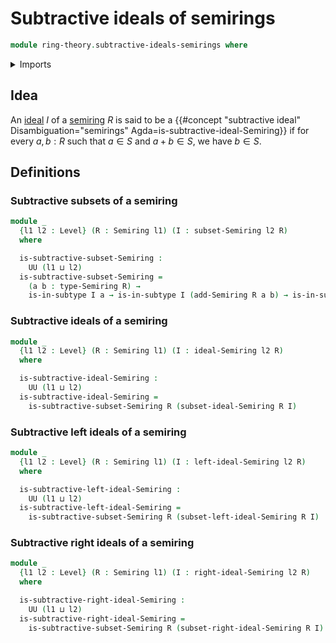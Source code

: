 # Subtractive ideals of semirings

```agda
module ring-theory.subtractive-ideals-semirings where
```

<details><summary>Imports</summary>

```agda
open import foundation.subtypes
open import foundation.universe-levels

open import ring-theory.ideals-semirings
open import ring-theory.semirings
open import ring-theory.subsets-semirings
```

</details>

## Idea

An [ideal](ring-theory.ideals-semirings.md) $I$ of a
[semiring](ring-theory.semirings.md) $R$ is said to be a
{{#concept "subtractive ideal" Disambiguation="semirings" Agda=is-subtractive-ideal-Semiring}}
if for every $a,b : R$ such that $a\in S$ and $a+b \in S$, we have $b \in S$.

## Definitions

### Subtractive subsets of a semiring

```agda
module _
  {l1 l2 : Level} (R : Semiring l1) (I : subset-Semiring l2 R)
  where

  is-subtractive-subset-Semiring :
    UU (l1 ⊔ l2)
  is-subtractive-subset-Semiring =
    (a b : type-Semiring R) →
    is-in-subtype I a → is-in-subtype I (add-Semiring R a b) → is-in-subtype I b
```

### Subtractive ideals of a semiring

```agda
module _
  {l1 l2 : Level} (R : Semiring l1) (I : ideal-Semiring l2 R)
  where

  is-subtractive-ideal-Semiring :
    UU (l1 ⊔ l2)
  is-subtractive-ideal-Semiring =
    is-subtractive-subset-Semiring R (subset-ideal-Semiring R I)
```

### Subtractive left ideals of a semiring

```agda
module _
  {l1 l2 : Level} (R : Semiring l1) (I : left-ideal-Semiring l2 R)
  where

  is-subtractive-left-ideal-Semiring :
    UU (l1 ⊔ l2)
  is-subtractive-left-ideal-Semiring =
    is-subtractive-subset-Semiring R (subset-left-ideal-Semiring R I)
```

### Subtractive right ideals of a semiring

```agda
module _
  {l1 l2 : Level} (R : Semiring l1) (I : right-ideal-Semiring l2 R)
  where

  is-subtractive-right-ideal-Semiring :
    UU (l1 ⊔ l2)
  is-subtractive-right-ideal-Semiring =
    is-subtractive-subset-Semiring R (subset-right-ideal-Semiring R I)
```
